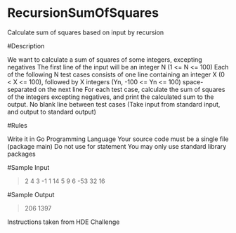 # RecursionSumOfSquares
Calculate sum of squares based on input by recursion

#Description

We want to calculate a sum of squares of some integers, excepting negatives
The first line of the input will be an integer N (1 <= N <= 100)
Each of the following N test cases consists of one line containing an integer X (0 < X <= 100), followed by X integers (Yn, -100 <= Yn <= 100) space-separated on the next line
For each test case, calculate the sum of squares of the integers excepting negatives, and print the calculated sum to the output. No blank line between test cases
(Take input from standard input, and output to standard output)

#Rules

Write it in Go Programming Language
Your source code must be a single file (package main)
Do not use for statement
You may only use standard library packages

#Sample Input

>2
>4
>3 -1 1 14
>5
>9 6 -53 32 16

#Sample Output

>206
>1397

Instructions taken from HDE Challenge
